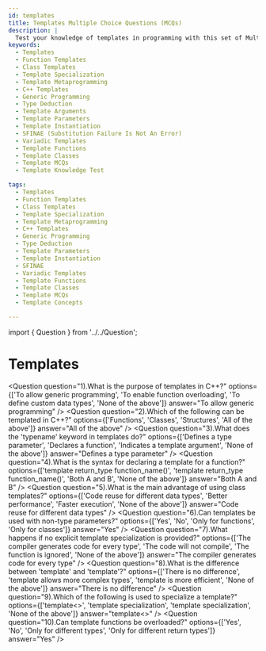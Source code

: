 ```yaml
---
id: templates
title: Templates Multiple Choice Questions (MCQs)
description: |
  Test your knowledge of templates in programming with this set of Multiple Choice Questions (MCQs). This guide covers function templates, class templates, template specialization, and template metaprogramming. Learn how templates provide flexibility and code reuse in your programs, and understand the benefits of generic programming.
keywords:
  - Templates
  - Function Templates
  - Class Templates
  - Template Specialization
  - Template Metaprogramming
  - C++ Templates
  - Generic Programming
  - Type Deduction
  - Template Arguments
  - Template Parameters
  - Template Instantiation
  - SFINAE (Substitution Failure Is Not An Error)
  - Variadic Templates
  - Template Functions
  - Template Classes
  - Template MCQs
  - Template Knowledge Test

tags:
  - Templates
  - Function Templates
  - Class Templates
  - Template Specialization
  - Template Metaprogramming
  - C++ Templates
  - Generic Programming
  - Type Deduction
  - Template Parameters
  - Template Instantiation
  - SFINAE
  - Variadic Templates
  - Template Functions
  - Template Classes
  - Template MCQs
  - Template Concepts

---
```

import { Question } from '../../Question';

# Templates

<Question
  question="1).What is the purpose of templates in C++?"
  options={['To allow generic programming', 'To enable function overloading', 'To define custom data types', 'None of the above']}
  answer="To allow generic programming"
/>
<Question
  question="2).Which of the following can be templated in C++?"
  options={['Functions', 'Classes', 'Structures', 'All of the above']}
  answer="All of the above"
/>
<Question
  question="3).What does the 'typename' keyword in templates do?"
  options={['Defines a type parameter', 'Declares a function', 'Indicates a template argument', 'None of the above']}
  answer="Defines a type parameter"
/>
<Question
  question="4).What is the syntax for declaring a template for a function?"
  options={['template<typename T> return_type function_name()', 'template<class T> return_type function_name()', 'Both A and B', 'None of the above']}
  answer="Both A and B"
/>
<Question
  question="5).What is the main advantage of using class templates?"
  options={['Code reuse for different data types', 'Better performance', 'Faster execution', 'None of the above']}
  answer="Code reuse for different data types"
/>
<Question
  question="6).Can templates be used with non-type parameters?"
  options={['Yes', 'No', 'Only for functions', 'Only for classes']}
  answer="Yes"
/>
<Question
  question="7).What happens if no explicit template specialization is provided?"
  options={['The compiler generates code for every type', 'The code will not compile', 'The function is ignored', 'None of the above']}
  answer="The compiler generates code for every type"
/>
<Question
  question="8).What is the difference between 'template<class T>' and 'template<typename T>'?"
  options={['There is no difference', 'template<class T> allows more complex types', 'template<typename T> is more efficient', 'None of the above']}
  answer="There is no difference"
/>
<Question
  question="9).Which of the following is used to specialize a template?"
  options={['template<>', 'template<class T> specialization', 'template<T> specialization', 'None of the above']}
  answer="template<>"
/>
<Question
  question="10).Can template functions be overloaded?"
  options={['Yes', 'No', 'Only for different types', 'Only for different return types']}
  answer="Yes"
/>
